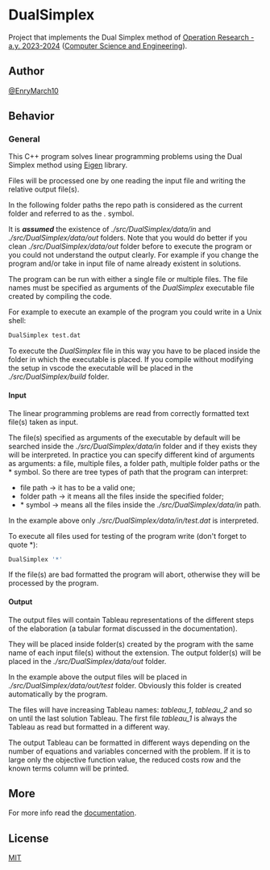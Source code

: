 # DualSimplex

Project that implements the Dual Simplex method of
[Operation Research - a.y. 2023-2024](https://www.unibo.it/en/teaching/course-unit-catalogue/course-unit/2023/378226)
([Computer Science and Engineering](https://corsi.unibo.it/1cycle/ComputerScienceEngineering)).

## Author

[@EnryMarch10](https://github.com/EnryMarch10)

## Behavior

### General

This C++ program solves linear programming problems using the Dual Simplex method using
[Eigen](https://eigen.tuxfamily.org/dox/index.html) library.

Files will be processed one by one reading the input file and writing the relative output file(s).

In the following folder paths the repo path is considered as the current folder and referred to as the _._ symbol.

It is ***assumed*** the existence of _./src/DualSimplex/data/in_ and _./src/DualSimplex/data/out_ folders.
Note that you would do better if you clean _./src/DualSimplex/data/out_ folder before to execute the program or you could
not understand the output clearly. For example if you change the program and/or take in input file of name already existent in
solutions.

The program can be run with either a single file or multiple files.
The file names must be specified as arguments of the _DualSimplex_ executable file created by compiling the code.

For example to execute an example of the program you could write in a Unix shell:

```sh
DualSimplex test.dat
```

To execute the _DualSimplex_ file in this way you have to be placed inside the folder in which the executable is placed.
If you compile without modifying the setup in vscode the executable will be placed in the _./src/DualSimplex/build_ folder.

#### Input

The linear programming problems are read from correctly formatted text file(s) taken as input.

The file(s) specified as arguments of the executable by default will be searched inside the _./src/DualSimplex/data/in_ folder
and if they exists they will be interpreted.
In practice you can specify different kind of arguments as arguments: a file, multiple files, a folder path, multiple folder paths
or the * symbol.
So there are tree types of path that the program can interpret:
- file path -> it has to be a valid one;
- folder path -> it means all the files inside the specified folder;
- \* symbol -> means all the files inside the _./src/DualSimplex/data/in_ path.

In the example above only _./src/DualSimplex/data/in/test.dat_ is interpreted.

To execute all files used for testing of the program write (don't forget to quote *):

```sh
DualSimplex '*'
```

If the file(s) are bad formatted the program will abort, otherwise they will be processed by the program.

#### Output

The output files will contain Tableau representations of the different steps of the elaboration (a tabular format discussed in
the documentation).

They will be placed inside folder(s) created by the program with the same name of each input file(s) without the extension.
The output folder(s) will be placed in the _./src/DualSimplex/data/out_ folder.

In the example above the output files will be placed in _./src/DualSimplex/data/out/test_ folder.
Obviously this folder is created automatically by the program.

The files will have increasing Tableau names: _tableau\_1_, _tableau\_2_ and so on until the last solution Tableau.
The first file _tableau\_1_ is always the Tableau as read but formatted in a different way.

The output Tableau can be formatted in different ways depending on the number of equations and variables concerned with the problem.
If it is to large only the objective function value, the reduced costs row and the known terms column will be printed.

## More

For more info read the [documentation](./doc/documentation.md).

## License

[MIT](https://choosealicense.com/licenses/mit/)
